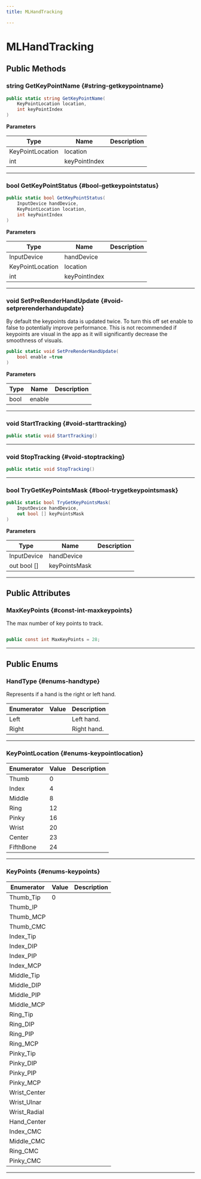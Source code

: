 ```yaml
---
title: MLHandTracking

---
```


# MLHandTracking










## Public Methods

### string GetKeyPointName {#string-getkeypointname}

```csharp
public static string GetKeyPointName(
    KeyPointLocation location,
    int keyPointIndex
)
```


**Parameters**

| Type | Name  | Description  | 
|--|--|--|
| KeyPointLocation |location||
| int |keyPointIndex||






-----------

### bool GetKeyPointStatus {#bool-getkeypointstatus}

```csharp
public static bool GetKeyPointStatus(
    InputDevice handDevice,
    KeyPointLocation location,
    int keyPointIndex
)
```


**Parameters**

| Type | Name  | Description  | 
|--|--|--|
| InputDevice |handDevice||
| KeyPointLocation |location||
| int |keyPointIndex||






-----------

### void SetPreRenderHandUpdate {#void-setprerenderhandupdate}

By default the keypoints data is updated twice. To turn this off set enable to false to potentially improve performance. This is not recommended if keypoints are visual in the app as it will significantly decrease the smoothness of visuals. 

```csharp
public static void SetPreRenderHandUpdate(
    bool enable =true
)
```


**Parameters**

| Type | Name  | Description  | 
|--|--|--|
| bool |enable||






-----------

### void StartTracking {#void-starttracking}

```csharp
public static void StartTracking()
```






-----------

### void StopTracking {#void-stoptracking}

```csharp
public static void StopTracking()
```






-----------

### bool TryGetKeyPointsMask {#bool-trygetkeypointsmask}

```csharp
public static bool TryGetKeyPointsMask(
    InputDevice handDevice,
    out bool [] keyPointsMask
)
```


**Parameters**

| Type | Name  | Description  | 
|--|--|--|
| InputDevice |handDevice||
| out bool [] |keyPointsMask||






-----------

## Public Attributes

### MaxKeyPoints {#const-int-maxkeypoints}

The max number of key points to track. 

```csharp

public const int MaxKeyPoints = 28;

```






-----------

## Public Enums

### HandType {#enums-handtype}

Represents if a hand is the right or left hand. 

| Enumerator | Value | Description |
| ---------- | ----- | ----------- |
| Left | | Left hand.   |
| Right | | Right hand.   |








-----------

### KeyPointLocation {#enums-keypointlocation}

| Enumerator | Value | Description |
| ---------- | ----- | ----------- |
| Thumb | 0|   |
| Index | 4|   |
| Middle | 8|   |
| Ring | 12|   |
| Pinky | 16|   |
| Wrist | 20|   |
| Center | 23|   |
| FifthBone | 24|   |








-----------

### KeyPoints {#enums-keypoints}

| Enumerator | Value | Description |
| ---------- | ----- | ----------- |
| Thumb_Tip | 0|   |
| Thumb_IP | |   |
| Thumb_MCP | |   |
| Thumb_CMC | |   |
| Index_Tip | |   |
| Index_DIP | |   |
| Index_PIP | |   |
| Index_MCP | |   |
| Middle_Tip | |   |
| Middle_DIP | |   |
| Middle_PIP | |   |
| Middle_MCP | |   |
| Ring_Tip | |   |
| Ring_DIP | |   |
| Ring_PIP | |   |
| Ring_MCP | |   |
| Pinky_Tip | |   |
| Pinky_DIP | |   |
| Pinky_PIP | |   |
| Pinky_MCP | |   |
| Wrist_Center | |   |
| Wrist_Ulnar | |   |
| Wrist_Radial | |   |
| Hand_Center | |   |
| Index_CMC | |   |
| Middle_CMC | |   |
| Ring_CMC | |   |
| Pinky_CMC | |   |








-----------


